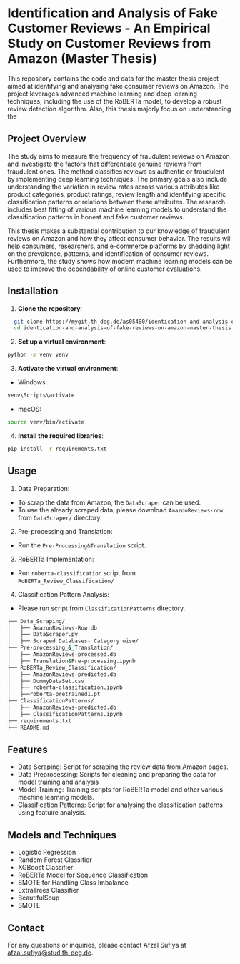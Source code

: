 # Identification and Analysis of Fake Customer Reviews - An Empirical Study on Customer Reviews from Amazon (Master Thesis)


This repository contains the code and data for the master thesis project aimed at identifying and analysing fake consumer reviews on Amazon. The project leverages advanced machine learning and deep learning techniques, including the use of the RoBERTa model, to develop a robust review detection algorithm. Also, this thesis majorly focus on understanding the 


## Project Overview

The study aims to measure the frequency of fraudulent reviews on Amazon and investigate the factors that differentiate genuine reviews from fraudulent ones. The method classifies reviews as authentic or fraudulent by implementing deep learning techniques. The primary goals also include understanding the variation in review rates across various attributes like product categories, product ratings, review length and identifying specific classification patterns or relations between these attributes. The research includes best fitting of various machine learning models to understand the classification patterns in honest and fake customer reviews.

This thesis makes a substantial contribution to our knowledge of fraudulent reviews on Amazon and how they affect consumer behavior. The results will help consumers, researchers, and e-commerce platforms by shedding light on the prevalence, patterns, and identification of consumer reviews. Furthermore, the study shows how modern machine learning models can be used to improve the dependability of online customer evaluations.

## Installation

1. **Clone the repository**:
 ```sh
   git clone https://mygit.th-deg.de/as05480/identication-and-analysis-of-fake-reviews-on-amazon-master-thesis.git
   cd identication-and-analysis-of-fake-reviews-on-amazon-master-thesis
```

2. **Set up a virtual environment**:
 ```sh
python -m venv venv
```

3. **Activate the virtual environment**:

- Windows:
 ```sh
venv\Scripts\activate 
```
- macOS:
 ```sh
source venv/bin/activate
```


4. **Install the required libraries**:
 ```sh
pip install -r requirements.txt
```

## Usage

1. Data Preparation:
- To scrap the data from Amazon, the `DataScraper` can be used.
- To use the already scraped data, please download `AmazonReviews-row` from `DataScraper/` directory.

2. Pre-processing and Translation:
- Run the `Pre-Processing&Translation` script.

3. RoBERTa Implementation:
- Run `roberta-classification` script from `RoBERTa_Review_Classification/`

4. Classification Pattern Analysis:
- Please run script from `ClassificationPatterns` directory.

```sh
├── Data_Scraping/
│   ├── AmazonReviews-Row.db
│   ├── DataScraper.py
│   ├── Scraped Databases- Category wise/
├── Pre-processing_&_Translation/
│   ├── AmazonReviews-processed.db
│   ├── Translation&Pre-processing.ipynb
├── RoBERTa_Review_Classification/
│   ├── AmazonReviews-predicted.db
│   ├── DummyDataSet.csv
│   ├── roberta-classification.ipynb
│   ├──roberta-pretrained1.pt
├── ClassificationPatterns/
│   ├── AmazonReviews-predicted.db
│   ├── ClassificationPatterns.ipynb
├── requirements.txt
├── README.md
```
## Features

- Data Scraping: Script for scraping the review data from Amazon pages.
- Data Preprocessing: Scripts for cleaning and preparing the data for model training and analysis
- Model Training: Training scripts for RoBERTa model and other various machine learning models.
- Classification Patterns: Script for analysing the classification patterns using featuire analysis.

## Models and Techniques
- Logistic Regression
- Random Forest Classifier
- XGBoost Classifier
- RoBERTa Model for Sequence Classification
- SMOTE for Handling Class Imbalance
- ExtraTrees Classifier
- BeautifulSoup
- SMOTE

## Contact
For any questions or inquiries, please contact Afzal Sufiya at [afzal.sufiya@stud.th-deg.de](url).

